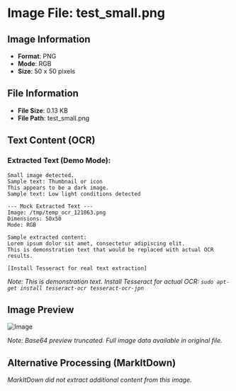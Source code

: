 # Image File: test_small.png

## Image Information

- **Format**: PNG
- **Mode**: RGB
- **Size**: 50 x 50 pixels

## File Information

- **File Size**: 0.13 KB
- **File Path**: test_small.png

## Text Content (OCR)

### Extracted Text (Demo Mode):

```
Small image detected.
Sample text: Thumbnail or icon
This appears to be a dark image.
Sample text: Low light conditions detected

--- Mock Extracted Text ---
Image: /tmp/temp_ocr_121063.png
Dimensions: 50x50
Mode: RGB

Sample extracted content:
Lorem ipsum dolor sit amet, consectetur adipiscing elit.
This is demonstration text that would be replaced with actual OCR results.

[Install Tesseract for real text extraction]
```

*Note: This is demonstration text. Install Tesseract for actual OCR:*
*`sudo apt-get install tesseract-ocr tesseract-ocr-jpn`*

## Image Preview

![Image](data:image/png;base64,iVBORw0KGgoAAAANSUhEUgAAADIAAAAyCAIAAACRXR/mAAAAS0lEQVR4nO3OsQEAEADAMFzudA9YOjEkF2SOPT60XgfutAqtQqvQ...)

*Note: Base64 preview truncated. Full image data available in original file.*

## Alternative Processing (MarkItDown)

*MarkItDown did not extract additional content from this image.*
